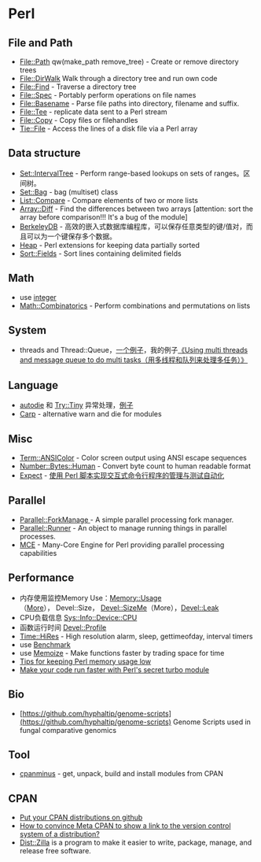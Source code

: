 # Perl

## File and Path

- [File::Path](http://perldoc.perl.org/File/Path.htm)
   qw(make\_path remove\_tree) - Create or remove directory trees
- [File::DirWalk](http://perldoc.perl.org/File/DirWalk.htm) Walk through a directory tree and run own code
- [File::Find](http://search.cpan.org/~rjbs/perl-5.18.2/lib/File/Find.pm) - Traverse a directory tree
- [File::Spec](http://perldoc.perl.org/File/Spec.html) - Portably perform operations on file names
- [File::Basename](http://perldoc.perl.org/File/Basename.html) - Parse file paths into directory, filename and suffix.
- [File::Tee](http://search.cpan.org/~salva/File-Tee-0.07/lib/File/Tee.pm) - replicate data sent to a Perl stream
- [File::Copy](http://search.cpan.org/~wolfsage/perl/lib/File/Copy.pm) - Copy files or filehandles
- [Tie::File](http://search.cpan.org/~toddr/Tie-File-1.00/lib/Tie/File.pm) - Access the lines of a disk file via a Perl array

## Data structure

- [Set::IntervalTree](http://search.cpan.org/~benbooth/Set-IntervalTree/lib/Set/IntervalTree.pm) - Perform range-based lookups on sets of ranges。区间树。
- [Set::Bag](http://search.cpan.org/~davido/Set-Bag-1.012/Bag.pm) - bag (multiset) class
- [List::Compare](http://search.cpan.org/~jkeenan/List-Compare-0.39/lib/List/Compare.pm) - Compare elements of two or more lists
- [Array::Diff](http://search.cpan.org/dist/Array-Diff/lib/Array/Diff.pm) - Find the differences between two arrays [attention: sort the array before comparison!!! It's a bug of the module]
- [BerkeleyDB](http://search.cpan.org/dist/BerkeleyDB/BerkeleyDB.pod) - 高效的嵌入式数据库编程库，可以保存任意类型的键/值对，而且可以为一个键保存多个数据。
- [Heap](http://search.cpan.org/dist/Heap/lib/Heap.pm) - Perl extensions for keeping data partially sorted
- [Sort::Fields](http://search.cpan.org/~jnh/Sort-Fields-0.90/Fields.pm) - Sort lines containing delimited fields


## Math

- use [integer](http://perldoc.perl.org/integer.html)
- [Math::Combinatorics](http://search.cpan.org/~allenday/Math-Combinatorics-0.09/lib/Math/Combinatorics.pm) - Perform combinations and permutations on lists

## System

- threads and Thread::Queue，[一个例子](http://www.bioperl.org/wiki/Counting_k-mers_in_large_sets_of_large_sequences#script1)，我的例子[《Using multi threads and message queue to do multi tasks（用多线程和队列来处理多任务）》](http://blog.shenwei.me/using-multi-threads-and-message-queue-to-do-multi-tasks/)

## Language

- [autodie](http://search.cpan.org/~pjf/autodie-2.22/lib/autodie.pm) 和 [Try::Tiny](http://search.cpan.org/~doy/Try-Tiny-0.18/lib/Try/Tiny.pm) 异常处理，[例子](http://www.php-oa.com/2011/05/25/perl-perl-autodie.html)
- [Carp](http://search.cpan.org/~zefram/Carp-1.33/lib/Carp.pm) - alternative warn and die for modules

## Misc

- [Term::ANSIColor](http://perldoc.perl.org/Term/ANSIColor.html) - Color screen output using ANSI escape sequences
- [Number::Bytes::Human](http://search.cpan.org/~dagobert/Number-Bytes-Human/Human.pm) - Convert byte count to human readable format
- [Expect](http://search.cpan.org/~rgiersig/Expect-1.15/Expect.pod) - [使用 Perl 脚本实现交互式命令行程序的管理与测试自动化](http://www.ibm.com/developerworks/cn/linux/l-cn-perl-expect/)

## Parallel

- [Parallel::ForkManage ](http://search.cpan.org/~szabgab/Parallel-ForkManager-1.06/lib/Parallel/ForkManager.pm)- A simple parallel processing fork manager.
- [Parallel::Runner](http://search.cpan.org/~exodist/Parallel-Runner-0.013/lib/Parallel/Runner.pm) - An object to manage running things in parallel processes.
- [MCE](http://search.cpan.org/dist/MCE/) - Many-Core Engine for Perl providing parallel processing capabilities

## Performance

- 内存使用监控Memory Use：[Memory::Usage](http://search.cpan.org/~doneill/Memory-Usage-0.201/lib/Memory/Usage.pm)（[More](http://perlmaven.com/how-much-memory-does-the-perl-application-use)）， Devel::Size， [Devel::SizeMe](http://search.cpan.org/~timb/Devel-SizeMe-0.19/lib/Devel/SizeMe.pm)（More），[Devel::Leak](http://search.cpan.org/~srezic/Devel-Leak/Leak.pm)
- CPU负载信息 [Sys::Info::Device::CPU](http://search.cpan.org/~burak/Sys-Info-Base/lib/Sys/Info/Device/CPU.pm)
- 函数运行时间 [Devel::Profile](http://search.cpan.org/~jaw/Devel-Profile-1.05/Profile.pm)
- [Time::HiRes](http://search.cpan.org/dist/Time-HiRes/HiRes.pm) - High resolution alarm, sleep, gettimeofday, interval timers
- use [Benchmark](http://perldoc.perl.org/Benchmark.html)
- use [Memoize](http://perldoc.perl.org/Memoize.html) - Make functions faster by trading space for time
- [Tips for keeping Perl memory usage low](http://stackoverflow.com/questions/9733146/tips-for-keeping-perl-memory-usage-low)
- [Make your code run faster with Perl's secret turbo module](http://perltricks.com/article/61/2014/1/21/Make-your-code-run-faster-with-Perl-s-secret-turbo-module)


## Bio


- [https://github.com/hyphaltip/genome-scripts](https://github.com/hyphaltip/genome-scripts) Genome Scripts used in fungal comparative genomics


## Tool

- [cpanminus](https://github.com/miyagawa/cpanminus) - get, unpack, build and install modules from CPAN

## CPAN

-  [Put your CPAN distributions on github](http://blogs.perl.org/users/neilb/2014/08/put-your-cpan-distributions-on-github.html)
-  [How to convince Meta CPAN to show a link to the version control system of a distribution?](http://perlmaven.com/how-to-add-link-to-version-control-system-of-a-cpan-distributions)
-  [Dist::Zilla](http://dzil.org/) is a program to make it easier to write, package, manage, and release free software.

